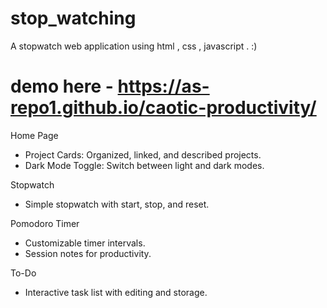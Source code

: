 # stop_watching
A stopwatch web application using html , css , javascript . :) 
# demo here -  https://as-repo1.github.io/caotic-productivity/

Home Page

- Project Cards: Organized, linked, and described projects.
- Dark Mode Toggle: Switch between light and dark modes.

Stopwatch

- Simple stopwatch with start, stop, and reset.

Pomodoro Timer

- Customizable timer intervals.
- Session notes for productivity.

To-Do
- Interactive task list with editing and storage.


